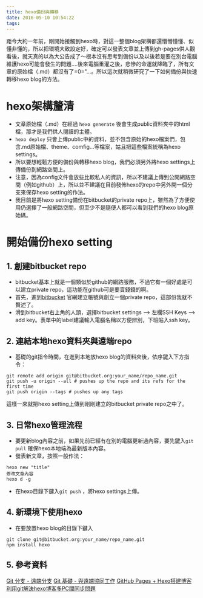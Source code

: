 ```yaml
---
title: hexo備份與轉移
date: 2016-05-10 10:54:22
tags:
---
```

距今大約一年前，剛開始接觸到hexo時，對這一整個blog架構都還懵懵懂懂、似懂非懂的，所以把環境大致設定好，確定可以發表文章並上傳到gh-pages供人觀看後，就天真的以為大公告成了～根本沒有思考到備份以及以後若是要在別台電腦維護hexo可能會發生的問題....後來電腦重灌之後，悲慘的命運就降臨了，所有文章的原始檔（.md）都沒有了=0="...。所以這次就稍微研究了一下如何備份與快速轉移hexo blog的方法。
<!--more-->
# hexo架構釐清
*  文章原始檔（.md）在經過 `hexo generate` 後會生成public資料夾中的html檔，那才是我們供人閱讀的主體。
* `hexo deploy` 只會上傳public中的資料，並不包含原始的hexo檔案們，包含.md原始檔、theme、comfig...等檔案，姑且把這些檔案統稱為hexo settings。
* 所以要想輕鬆方便的備份與轉移hexo blog，我們必須另外將hexo settings上傳備份到網路空間上。
* 注意，因為config文件會放些比較私人的資訊，所以不建議上傳到公開網路空間（例如github）上，所以並不建議在目前發佈hexo的repo中另外開一個分支來保存hexo setting的作法。
* 我目前是將hexo setting備份在bitbucket的private repo上，雖然為了方便使用仍選擇了一般網路空間，但至少不是隨便人都可以看到我們的hexo blog原始碼。
# 開始備份hexo setting
## 1. 創建bitbucket repo
* bitbucket基本上就是一個類似於github的網路服務，不過它有一個好處是可以建立private repo，這功能在github可是要賣錢錢的啊。
* 首先，進到[bitbucket](https://bitbucket.org/) 官網建立帳號與創立一個private repo，這部份我就不贅述了。
* 滑到bitbucket右上角的人頭，選擇bitbucket settings --> 左欄SSH Keys --> add key。表單中的label建議輸入電腦名稱以方便辨別，下班貼入ssh key。
## 2. 連結本地hexo資料夾與遠端repo
* 基礎的git指令時間，在進到本地放hexo blog的資料夾後，依序鍵入下方指令：
```
git remote add origin git@bitbucket.org:your_name/repo_name.git
git push -u origin --all # pushes up the repo and its refs for the first time
git push origin --tags # pushes up any tags
```
這樣一來就把hexo setting上傳到剛剛建立的bitbucket private repo之中了。
## 3. 日常hexo管理流程
* 要更新blog內容之前，如果先前已經有在別的電腦更新過內容，要先鍵入`git pull` 確保hexo本地端為最新版本內容。
* 發表新文章，按照一般作法：
```
hexo new "title"
修改文章內容
hexo d -g
```
* 在hexo目錄下鍵入`git push` ，將hexo settings上傳。
## 4. 新環境下使用hexo
* 在要放置hexo blog的目錄下鍵入
```
git clone git@bitbucket.org:your_name/repo_name.git
npm install hexo
```
## 5. 參考資料
[Git 分支 - 遠端分支](https://git-scm.com/book/zh-tw/v1/Git-%E5%88%86%E6%94%AF-%E9%81%A0%E7%AB%AF%E5%88%86%E6%94%AF)
[Git 基礎 - 與遠端協同工作](https://git-scm.com/book/zh-tw/v1/Git-%E5%9F%BA%E7%A4%8E-%E8%88%87%E9%81%A0%E7%AB%AF%E5%8D%94%E5%90%8C%E5%B7%A5%E4%BD%9C)
[GitHub Pages + Hexo搭建博客](http://crazymilk.github.io/2015/12/28/GitHub-Pages-Hexo%E6%90%AD%E5%BB%BA%E5%8D%9A%E5%AE%A2/#more)
[利用git解決hexo博客多PC間同步問題](http://chitanda.me/2015/06/18/hexo-sync-in-multiple-pc/)
